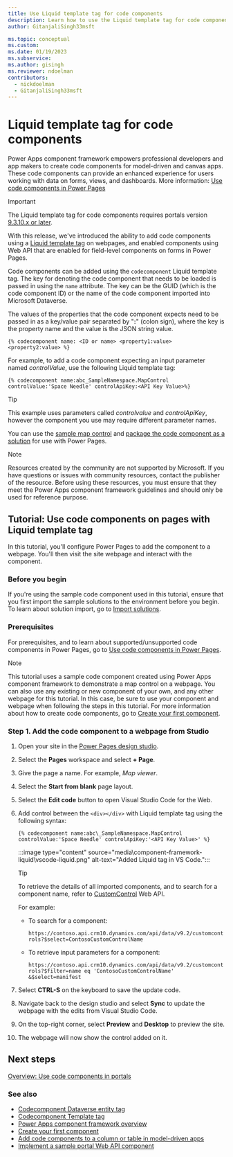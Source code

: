 ```yaml
---
title: Use Liquid template tag for code components
description: Learn how to use the Liquid template tag for code components, and walk through a tutorial to configure Power Pages to add the component to a webpage.
author: GitanjaliSingh33msft

ms.topic: conceptual
ms.custom: 
ms.date: 01/19/2023
ms.subservice: 
ms.author: gisingh
ms.reviewer: ndoelman
contributors:
  - nickdoelman
  - GitanjaliSingh33msft
---
```


# Liquid template tag for code components

Power Apps component framework empowers professional developers and app makers to create code components for model-driven and canvas apps. These code components can provide an enhanced experience for users working with data on forms, views, and dashboards. More information: [Use code components in Power Pages](../component-framework.md)

> [!IMPORTANT]
> The Liquid template tag for code components requires portals version [9.3.10.x or later](/power-platform/released-versions/portals/portalupdate9310x).

With this release, we've introduced the ability to add code components using a [Liquid template tag](liquid/template-tags.md#codecomponent) on webpages, and enabled components using Web API that are enabled for field-level components on forms in Power Pages.

Code components can be added using the `codecomponent` Liquid template tag. The key for denoting the code component that needs to be loaded is passed in using the `name` attribute. The key can be the GUID (which is the code component ID) or the name of the code component imported into Microsoft Dataverse.

The values of the properties that the code component expects need to be passed in as a key/value pair separated by "**:**" (colon sign), where the key is the property name and the value is the JSON string value.

```
{% codecomponent name: <ID or name> <property1:value> <property2:value> %}
```

For example, to add a code component expecting an input parameter named *controlValue*, use the following Liquid template tag: 

```
{% codecomponent name:abc_SampleNamespace.MapControl controlValue:'Space Needle' controlApiKey:<API Key Value>%}
```

> [!TIP]
> This example uses parameters called *controlvalue* and *controlApiKey*, however the component you use may require different parameter names.

You can use the [sample map control](/power-apps/developer/component-framework/sample-controls/map-control) and [package the code component as a solution](/power-apps/developer/component-framework/implementing-controls-using-typescript#packaging-your-code-components) for use with Power Pages.

> [!NOTE]
> Resources created by the community are not supported by Microsoft. If you have questions or issues with community resources, contact the publisher of the resource. Before using these resources, you must ensure that they meet the Power Apps component framework guidelines and should only be used for reference purpose.

## Tutorial: Use code components on pages with Liquid template tag

In this tutorial, you'll configure Power Pages to add the component to a webpage. You'll then visit the site webpage and interact with the component.

### Before you begin

If you're using the sample code component used in this tutorial, ensure that you first import the sample solutions to the environment before you begin. To learn about solution import, go to [Import solutions](/power-apps/maker/data-platform/import-update-export-solutions).

### Prerequisites

For prerequisites, and to learn about supported/unsupported code components in Power Pages, go to [Use code components in Power Pages](../component-framework.md).

> [!NOTE]
> This tutorial uses a sample code component created using Power Apps component framework to demonstrate a map control on a webpage. You can also use any existing or new component of your own, and any other webpage for this tutorial. In this case, be sure to use your component and webpage when following the steps in this tutorial. For more information about how to create code components, go to [Create your first component](/power-apps/developer/component-framework/implementing-controls-using-typescript).

### Step 1. Add the code component to a webpage from Studio

1. Open your site in the [Power Pages design studio](../../getting-started/first-page.md).

1. Select the **Pages** workspace and select **+ Page**.

1. Give the page a name. For example, *Map viewer*.

1. Select the **Start from blank** page layout.

1. Select the **Edit code** button to open Visual Studio Code for the Web.

1. Add control between the `<div></div>` with Liquid template tag using the following syntax:

    ```
    {% codecomponent name:abc\_SampleNamespace.MapControl controlValue:'Space Needle' controlApiKey:'<API Key Value>' %}
    ```
    :::image type="content" source="media\component-framework-liquid\vscode-liquid.png" alt-text="Added Liquid tag in VS Code.":::

    > [!TIP]
    > To retrieve the details of all imported components, and to search for a component name, refer to [CustomControl](../../developer/data-platform/reference/entities/customcontrol.md) Web API.

    For example:

    -   To search for a component:

        `https://contoso.api.crm10.dynamics.com/api/data/v9.2/customcontrols?$select=ContosoCustomControlName`

    -   To retrieve input parameters for a component:

        `https://contoso.api.crm10.dynamics.com/api/data/v9.2/customcontrols?$filter=name eq 'ContosoCustomControlName' &$select=manifest`

1. Select **CTRL-S** on the keyboard to save the update code.

1. Navigate back to the design studio and select **Sync** to update the webpage with the edits from Visual Studio Code.

1. On the top-right corner, select **Preview** and **Desktop** to preview the site.

1. The webpage will now show the control added on it.

## Next steps

[Overview: Use code components in portals](component-framework.md)

### See also

- [Codecomponent Dataverse entity tag](dataverse-liquid-tags.md#codecomponent) 
- [Codecomponent Template tag](template-tags.md#codecomponent) 
- [Power Apps component framework overview](/power-apps/developer/component-framework/overview) 
- [Create your first component](/power-apps/developer/component-framework/implementing-controls-using-typescript) 
- [Add code components to a column or table in model-driven apps](/power-apps/developer/component-framework/add-custom-controls-to-a-field-or-entity)
- [Implement a sample portal Web API component](implement-webapi-component.md)


